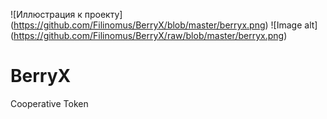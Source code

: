 ![Иллюстрация к проекту] (https://github.com/Filinomus/BerryX/blob/master/berryx.png)
![Image alt] (https://github.com/Filinomus/BerryX/raw/blob/master/berryx.png)
# BerryX
Cooperative Token
